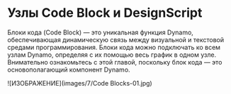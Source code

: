 

# Узлы Code Block и DesignScript

Блоки кода (Code Block) — это уникальная функция Dynamo, обеспечивающая динамическую связь между визуальной и текстовой средами программирования. Блоки кода можно подключать ко всем узлам Dynamo, определяя с их помощью весь график в одном узле. Внимательно ознакомьтесь с этой главой, поскольку блок кода — это основополагающий компонент Dynamo.

![ИЗОБРАЖЕНИЕ](images/7/Code Blocks-01.jpg)

